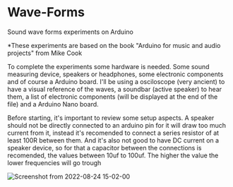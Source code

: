 # Wave-Forms
Sound wave forms experiments on Arduino 

*These experiments are based on the book "Arduino for music and audio projects" from Mike Cook

To complete the experiments some hardware is needed. Some sound measuring device, speakers or headphones, some electronic components and of course a Arduino board. I'll be using a osciloscope (very ancient) to have a visual reference of the waves, a soundbar (active speaker) to hear them, a list of electronic components (will be displayed at the end of the file) and a Arduino Nano board.

Before starting, it's important to review some setup aspects. A speaker should not be directly connected to an arduino pin for it will draw too much current from it, instead it's recomended to connect a series resistor of at least 100R between them. And it's also not good to have DC current on a speaker device, so for that a capacitor between the connections is recomended, the values between 10uf to 100uf. The higher the value the lower frequencies will go trough


![Screenshot from 2022-08-24 15-02-00](https://user-images.githubusercontent.com/74921179/186438751-b533e02e-82ec-4015-a1c7-29371b46151e.png)
